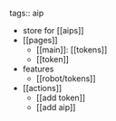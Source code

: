 tags:: aip

- store for [[aips]]
- [[pages]]
	- [[main]]: [[tokens]]
	- [[token]]
- features
	- [[robot/tokens]]
- [[actions]]
	- [[add token]]
	- [[add aip]]